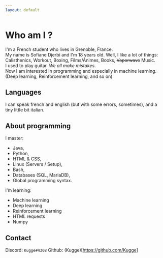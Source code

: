 ```yaml
---
layout: default
---
```

# Who am I ?
I'm a French student who lives in Grenoble, France.  
My name is Sofiane Djerbi and I'm 18 years old.
Well, I like a lot of things: Calisthenics, Workout, Boxing, Films/Animes, Books, ~~Vaporwave~~ Music.  
I used to play guitar. *We all make mistakes*.  
Now I am interested in programming and especially in machine learning. (Deep learning, Reinforcement learning, and so on)  

## Languages
I can speak french and english (but with some errors, sometimes), and a tiny little bit italian.

## About programming
I master:
- Java, 
- Python, 
- HTML & CSS,
- Linux (Servers / Setup),
- Bash,
- Databases (SQL, MariaDB),
- Global programming syntax.

I'm learning:
- Machine learning
- Deep learning
- Reinforcement learning
- HTML requests
- Numpy

## Contact
Discord: `Kugge#4308`
Github: (Kugge)[https://github.com/Kugge]
